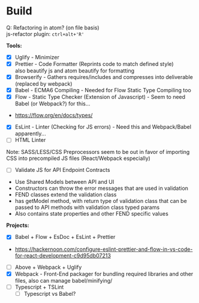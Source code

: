 # Build


Q: Refactoring in atom? (on file basis)  
js-refactor plugin: ``ctrl+alt+'R'``

**Tools:**  
 - [x] Uglify - Minimizer  
 - [x] Prettier - Code Formatter (Reprints code to match defined style)  
also beautify js and atom beautify for formatting  
 - [x] Browserify - Gathers requires/includes and compresses into deliverable (replaced by webpack)  
 - [x] Babel - ECMA6 Compiling - Needed for Flow Static Type Compiling too  
 - [x] Flow -  Static Type Checker (Extension of Javascript) - Seem to need Babel (or Webpack?) for this...  
  - https://flow.org/en/docs/types/   
 - [x] EsLint - Linter (Checking for JS errors) - Need this and Webpack/Babel apparently...  
 - [ ] HTML Linter  

Note: SASS/LESS/CSS Preprocessors seem to be out in favor of importing CSS into
precompiled JS files (React/Webpack especially)  

 - [ ] Validate JS for API Endpoint Contracts   
  - Use Shared Models between API and UI  
  - Constructors can throw the error messages that are used in validation  
  - FEND classes extend the validation class
   - has getModel method, with return type of validation class that can be passed to API methods with validation class typed params  
   -  Also contains state properties and other FEND specific values  

**Projects:**  
 - [x] Babel + Flow + EsDoc + EsLint + Prettier  
  - https://hackernoon.com/configure-eslint-prettier-and-flow-in-vs-code-for-react-development-c9d95db07213  
 - [ ] Above + Webpack + Uglify  
 - [x] Webpack -  Front-End packager for bundling required libraries and other files, also can manage babel/minifying/  
 - [ ] Typescript + TSLint
   - [ ] Typescript vs Babel?
